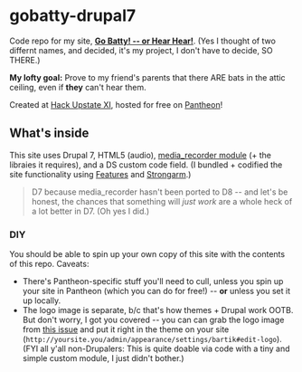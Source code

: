 # gobatty-drupal7

Code repo for my site, **[Go Batty! -- or Hear Hear!](http://dev-hearhear.pantheonsite.io/)**. (Yes I thought of two differnt names, and decided, it's my project, I don't have to decide, SO THERE.)

**My lofty goal:** Prove to my friend's parents that there ARE bats in the attic ceiling, even if **they** can't hear them.

Created at [Hack Upstate XI](http://hackupstate.com/events/xi/index.html), hosted for free on [Pantheon](https://pantheon.io/)!

## What's inside

This site uses Drupal 7, HTML5 (audio), [media_recorder module](https://www.drupal.org/project/media_recorder) (+ the libraies it requires), and a DS custom code field.  (I bundled + codified the site functionality using [Features](http://drupal.org/project/features) and [Strongarm](https://www.drupal.org/project/strongarm).)

> D7 because media_recorder hasn't been ported to D8 -- and let's be honest, the chances that something will _just work_ are a whole heck of a lot better in D7.  (Oh yes I did.)

### DIY
You should be able to spin up your own copy of this site with the contents of this repo.  Caveats:
* There's Pantheon-specific stuff you'll need to cull, unless you spin up your site in Pantheon (which you can do for free!) -- **or** unless you set it up locally.
* The logo image is separate, b/c that's how themes + Drupal work OOTB.  But don't worry, I got you covered -- you can can grab the logo image from [this issue](https://github.com/alisonjo2786/gobatty-drupal7/issues/1) and put it right in the theme on your site (`http://yoursite.you/admin/appearance/settings/bartik#edit-logo`). (FYI all y'all non-Drupalers: This is quite doable via code with a tiny and simple custom module, I just didn't bother.)
